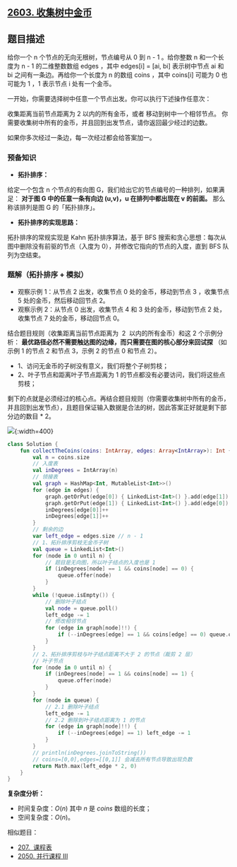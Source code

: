 ## [2603. 收集树中金币](https://leetcode.cn/problems/collect-coins-in-a-tree/)

## 题目描述

给你一个 n 个节点的无向无根树，节点编号从 0 到 n - 1 。给你整数 n 和一个长度为 n - 1 的二维整数数组 edges ，其中 edges[i] = [ai, bi] 表示树中节点 ai 和 bi 之间有一条边。再给你一个长度为 n 的数组 coins ，其中 coins[i] 可能为 0 也可能为 1 ，1 表示节点 i 处有一个金币。

一开始，你需要选择树中任意一个节点出发。你可以执行下述操作任意次：

收集距离当前节点距离为 2 以内的所有金币，或者
移动到树中一个相邻节点。
你需要收集树中所有的金币，并且回到出发节点，请你返回最少经过的边数。

如果你多次经过一条边，每一次经过都会给答案加一。

### 预备知识

- **拓扑排序：**

给定一个包含 n 个节点的有向图 G，我们给出它的节点编号的一种排列，如果满足： **对于图 G 中的任意一条有向边 (u,v)，u 在排列中都出现在 v 的前面。** 那么称该排列是图 G 的「拓扑排序」。

- **拓扑排序的实现思路：**

拓扑排序的常规实现是 Kahn 拓扑排序算法，基于 BFS 搜索和贪心思想：每次从图中删除没有前驱的节点（入度为 0），并修改它指向的节点的入度，直到 BFS 队列为空结束。

### 题解（拓扑排序 + 模拟）

- 观察示例 1：从节点 2 出发，收集节点 0 处的金币，移动到节点 3 ，收集节点 5 处的金币，然后移动回节点 2。
- 观察示例 2：从节点 0 出发，收集节点 4 和 3 处的金币，移动到节点 2 处，收集节点 7 处的金币，移动回节点 0。

结合题目规则（收集距离当前节点距离为  2  以内的所有金币）和这 2 个示例分析： **最优路径必然不需要触达图的边缘，而只需要在图的核心部分来回试探** （如示例 1 的节点 2 和节点 3，示例 2 的节点 0 和节点 2）。

- 1、访问无金币的子树没有意义，我们将整个子树剪枝；
- 2、叶子节点和距离叶子节点距离为 1 的节点都没有必要访问，我们将这些点剪枝；

剩下的点就是必须经过的核心点。再结合题目规则（你需要收集树中所有的金币，并且回到出发节点），且题目保证输入数据是合法的树，因此答案正好就是剩下部分边的数目 \* 2。

![](https://pic.leetcode.cn/1679894949-SKrdLq-Untitled%208.png){:width=400}

```kotlin
class Solution {
    fun collectTheCoins(coins: IntArray, edges: Array<IntArray>): Int {
        val n = coins.size
        // 入度表
        val inDegrees = IntArray(n)
        // 领接表
        val graph = HashMap<Int, MutableList<Int>>()
        for (edge in edges) {
            graph.getOrPut(edge[0]) { LinkedList<Int>() }.add(edge[1])
            graph.getOrPut(edge[1]) { LinkedList<Int>() }.add(edge[0])
            inDegrees[edge[0]]++
            inDegrees[edge[1]]++
        }
        // 剩余的边
        var left_edge = edges.size // n - 1
        // 1、拓扑排序剪枝无金币子树
        val queue = LinkedList<Int>()
        for (node in 0 until n) {
            // 题目是无向图，所以叶子结点的入度也是 1
            if (inDegrees[node] == 1 && coins[node] == 0) {
                queue.offer(node)
            }
        }
        while (!queue.isEmpty()) {
            // 删除叶子结点
            val node = queue.poll()
            left_edge -= 1
            // 修改相邻节点
            for (edge in graph[node]!!) {
                if (--inDegrees[edge] == 1 && coins[edge] == 0) queue.offer(edge)
            }
        }
        // 2、拓扑排序剪枝与叶子结点距离不大于 2 的节点（裁剪 2 层）
        // 叶子节点
        for (node in 0 until n) {
            if (inDegrees[node] == 1 && coins[node] == 1) {
                queue.offer(node)
            }
        }
        for (node in queue) {
            // 2.1 删除叶子结点
            left_edge -= 1
            // 2.2 删除到叶子结点距离为 1 的节点
            for (edge in graph[node]!!) {
                if (--inDegrees[edge] == 1) left_edge -= 1
            }
        }
        // println(inDegrees.joinToString())
        // coins=[0,0],edges=[[0,1]] 会减去所有节点导致出现负数
        return Math.max(left_edge * 2, 0)
    }
}
```

**复杂度分析：**

- 时间复杂度：$O(n)$ 其中 $n$ 是 $coins$ 数组的长度；
- 空间复杂度：$O(n)$。

相似题目：

- [207.  课程表](https://leetcode.cn/problems/course-schedule/description/)
- [2050. 并行课程 III](https://leetcode.cn/problems/parallel-courses-iii/)
